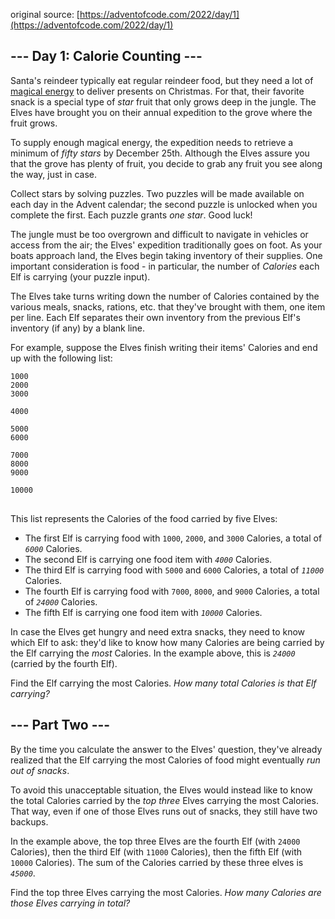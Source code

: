 ﻿original source: [https://adventofcode.com/2022/day/1](https://adventofcode.com/2022/day/1)
## --- Day 1: Calorie Counting ---
Santa's reindeer typically eat regular reindeer food, but they need a lot of [magical energy](/2018/day/25) to deliver presents on Christmas. For that, their favorite snack is a special type of <em>star</em> fruit that only grows deep in the jungle. The Elves have brought you on their annual expedition to the grove where the fruit grows.

To supply enough magical energy, the expedition needs to retrieve a minimum of <em>fifty stars</em> by December 25th. Although the Elves assure you that the grove has plenty of fruit, you decide to grab any fruit you see along the way, just in case.

Collect stars by solving puzzles.  Two puzzles will be made available on each day in the Advent calendar; the second puzzle is unlocked when you complete the first.  Each puzzle grants <em>one star</em>. Good luck!

The jungle must be too overgrown and difficult to navigate in vehicles or access from the air; the Elves' expedition traditionally goes on foot. As your boats approach land, the Elves begin taking inventory of their supplies. One important consideration is food - in particular, the number of <em>Calories</em> each Elf is carrying (your puzzle input).

The Elves take turns writing down the number of Calories contained by the various meals, snacks, rations, etc. that they've brought with them, one item per line. Each Elf separates their own inventory from the previous Elf's inventory (if any) by a blank line.

For example, suppose the Elves finish writing their items' Calories and end up with the following list:

<pre>
<code>1000
2000
3000

4000

5000
6000

7000
8000
9000

10000
</code>
</pre>

This list represents the Calories of the food carried by five Elves:


 - The first Elf is carrying food with <code>1000</code>, <code>2000</code>, and <code>3000</code> Calories, a total of <code><em>6000</em></code> Calories.
 - The second Elf is carrying one food item with <code><em>4000</em></code> Calories.
 - The third Elf is carrying food with <code>5000</code> and <code>6000</code> Calories, a total of <code><em>11000</em></code> Calories.
 - The fourth Elf is carrying food with <code>7000</code>, <code>8000</code>, and <code>9000</code> Calories, a total of <code><em>24000</em></code> Calories.
 - The fifth Elf is carrying one food item with <code><em>10000</em></code> Calories.

In case the Elves get hungry and need extra snacks, they need to know which Elf to ask: they'd like to know how many Calories are being carried by the Elf carrying the <em>most</em> Calories. In the example above, this is <em><code>24000</code></em> (carried by the fourth Elf).

Find the Elf carrying the most Calories. <em>How many total Calories is that Elf carrying?</em>


## --- Part Two ---
By the time you calculate the answer to the Elves' question, they've already realized that the Elf carrying the most Calories of food might eventually <em>run out of snacks</em>.

To avoid this unacceptable situation, the Elves would instead like to know the total Calories carried by the <em>top three</em> Elves carrying the most Calories. That way, even if one of those Elves runs out of snacks, they still have two backups.

In the example above, the top three Elves are the fourth Elf (with <code>24000</code> Calories), then the third Elf (with <code>11000</code> Calories), then the fifth Elf (with <code>10000</code> Calories). The sum of the Calories carried by these three elves is <code><em>45000</em></code>.

Find the top three Elves carrying the most Calories. <em>How many Calories are those Elves carrying in total?</em>

